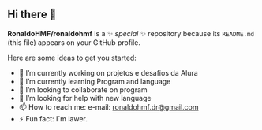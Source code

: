 ## Hi there 👋


**RonaldoHMF/ronaldohmf** is a ✨ _special_ ✨ repository because its `README.md` (this file) appears on your GitHub profile.

Here are some ideas to get you started:

- 🔭 I’m currently working on projetos e desafios da Alura
- 🌱 I’m currently learning Program and language
- 👯 I’m looking to collaborate on program
- 🤔 I’m looking for help with new language
- 📫 How to reach me: e-mail: ronaldohmf.dr@gmail.com
- ⚡ Fun fact: I´m lawer.
